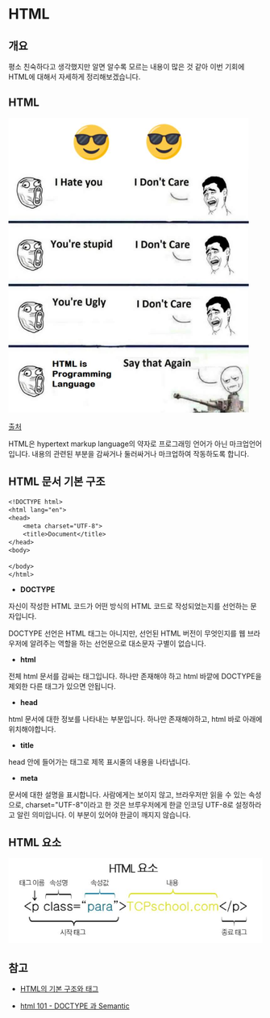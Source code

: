 # HTML

## 개요

평소 친숙하다고 생각했지만 알면 알수록 모르는 내용이 많은 것 같아 이번 기회에 HTML에 대해서 자세하게 정리해보겠습니다.

## HTML

![HTML](../../Image/html/html.PNG)

[출처](https://devrant.com/rants/1189177/html-is-a-programming-language)

HTML은 hypertext markup language의 약자로 프로그래밍 언어가 아닌 마크업언어입니다. 내용의 관련된 부분을 감싸거나 둘러싸거나 마크업하여 작동하도록 합니다.

## HTML 문서 기본 구조 

```
<!DOCTYPE html>
<html lang="en">
<head>
    <meta charset="UTF-8">
    <title>Document</title>
</head>
<body>
    
</body>
</html>
```

* **DOCTYPE**

자신이 작성한 HTML 코드가 어떤 방식의 HTML 코드로 작성되었는지를 선언하는 문자입니다. 

DOCTYPE 선언은 HTML 태그는 아니지만, 선언된 HTML 버전이 무엇인지를 웹 브라우저에 알려주는 역할을 하는 선언문으로 대소문자 구별이 없습니다.

* **html**

전체 html 문서를 감싸는 태그입니다. 하나만 존재해야 하고 html 바깥에 DOCTYPE을 제외한 다른 태그가 있으면 안됩니다.

* **head**

html 문서에 대한 정보를 나타내는 부분입니다. 하나만 존재해야하고, html 바로 아래에 위치해야합니다.

* **title**

head 안에 들어가는 태그로 제목 표시줄의 내용을 나타냅니다.

* **meta**

문서에 대한 설명을 표시합니다. 사람에게는 보이지 않고, 브라우저만 읽을 수 있는 속성으로, charset="UTF-8"이라고 한 것은 브루우저에게 한글 인코딩 UTF-8로 설정하라고 알린 의미입니다. 이 부분이 있어야 한글이 깨지지 않습니다. 

## HTML 요소

![요소](../../Image/html/html2.JPG)

## 참고

* [HTML의 기본 구조와 태그](https://www.zerocho.com/category/HTML&DOM/post/58177daee4184c0015b8058a)

* [html 101 - DOCTYPE 과 Semantic](https://velog.io/@jay/html-101-DOCTYPE)